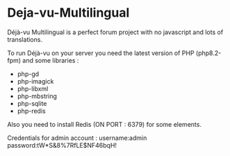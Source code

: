 # Deja-vu-Multilingual
Déjà-vu Multilingual is a perfect forum project with no javascript and lots of translations.

To run Déjà-vu on your server you need the latest version of PHP (php8.2-fpm) and some libraries :

- php-gd
- php-imagick
- php-libxml
- php-mbstring
- php-sqlite
- php-redis

Also you need to install Redis (ON PORT : 6379) for some elements.

Credentials for admin account : username:admin password:tW*S&8%7RfLE$NF46bqH!
